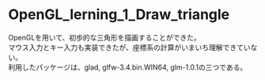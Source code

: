 # OpenGL_lerning_1_Draw_triangle
OpenGLを用いて、初歩的な三角形を描画することができた。  
マウス入力とキー入力も実装できたが、座標系の計算がいまいち理解できていない。  
利用したパッケージは、glad, glfw-3.4.bin.WIN64, glm-1.0.1の三つである。  
